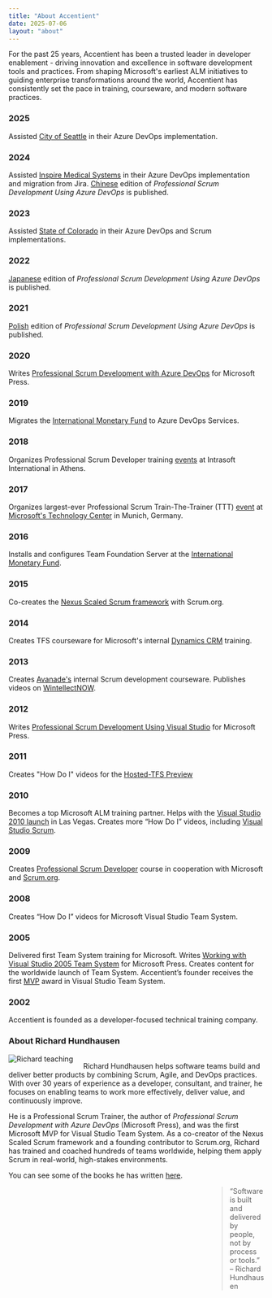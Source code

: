 ```yaml
---
title: "About Accentient"
date: 2025-07-06
layout: "about"
---
```


For the past 25 years, Accentient has been a trusted leader in developer enablement - driving innovation and excellence in software development tools and practices. From shaping Microsoft's earliest ALM initiatives to guiding enterprise transformations around the world, Accentient has consistently set the pace in training, courseware, and modern software practices.

<section class="timeline">
  <div class="timeline-item left">
    <div class="timeline-content">
      <h3>2025</h3>
      <p>Assisted
      <a href="https://www.seattle.gov/utilities">City of Seattle</a>
      in their Azure DevOps implementation.</p>
    </div>
  </div>
  <div class="timeline-item right">
    <div class="timeline-content">
      <h3>2024</h3>
      <p>Assisted
      <a href="https://www.inspiresleep.com/en-us">Inspire Medical Systems</a>
      in their Azure DevOps implementation and migration from Jira.
      <a href="https://www.tenlong.com.tw/products/9787302616023">Chinese</a>
      edition of <em>Professional Scrum Development Using Azure DevOps</em> is published.</p>
    </div>
  </div>
  <div class="timeline-item left">
    <div class="timeline-content">
      <h3>2023</h3>
      <p>Assisted 
      <a href="https://oit.colorado.gov">State of Colorado</a>
      in their Azure DevOps and Scrum implementations.</p>
    </div>
  </div>
  <div class="timeline-item right">
    <div class="timeline-content">
      <h3>2022</h3>
      <p><a href="https://www.amazon.co.jp/-/en/Richard-Hundhausen-ebook/dp/B0B1859M25">Japanese</a>
      edition of <em>Professional Scrum Development Using Azure DevOps</em> is published.</p>
    </div>
  </div>
  <div class="timeline-item left">
    <div class="timeline-content">
      <h3>2021</h3>
      <p><a href="https://www.amazon.pl/Profesjonalne-wytwarzanie-oprogramowania-zastosowaniem-Scruma/dp/8375414549">Polish</a>
      edition of <em>Professional Scrum Development Using Azure DevOps</em> is published.</p>
    </div>
  </div>
  <div class="timeline-item right">
    <div class="timeline-content">
      <h3>2020</h3>
      <p>Writes
      <a href="https://www.amazon.com/Professional-Development-DevOps-Developer-Reference/dp/0136789234">Professional Scrum Development with Azure DevOps</a>
      for Microsoft Press.</p>
    </div>
  </div>
  <div class="timeline-item left">
    <div class="timeline-content">
      <h3>2019</h3>
      <p>Migrates the
      <a href="https://www.imf.org/en/Home">International Monetary Fund</a>
      to Azure DevOps Services.</p>
    </div>
  </div>
  <div class="timeline-item right">
    <div class="timeline-content">
      <h3>2018</h3>
      <p>Organizes Professional Scrum Developer training
      <a href="https://www.flickr.com/photos/rhundhausen/43170385311/in/album-72157696826256231/">events</a>
      at Intrasoft International in Athens.</p>
    </div>
  </div>
  <div class="timeline-item left">
    <div class="timeline-content">
      <h3>2017</h3>
      <p>Organizes largest-ever Professional Scrum Train-The-Trainer (TTT)
      <a href="https://www.flickr.com/photos/rhundhausen/37824078421/in/album-72157687053164291/">event</a> at
      <a href="https://news.microsoft.com/europe/features/microsoft-in-munich/">Microsoft's Technology Center</a> in Munich, Germany.</p>
    </div>
  </div>
  <div class="timeline-item right">
    <div class="timeline-content">
      <h3>2016</h3>
      <p>Installs and configures Team Foundation Server at the
      <a href="https://www.imf.org/en/Home">International Monetary Fund</a>.</p>
    </div>
  </div>
  <div class="timeline-item left">
    <div class="timeline-content">
      <h3>2015</h3>
      <p>Co-creates the
      <a href="https://www.scrum.org/resources/nexus-guide">Nexus Scaled Scrum framework</a>
      with Scrum.org.</p>
    </div>
  </div>
  <div class="timeline-item right">
    <div class="timeline-content">
      <h3>2014</h3>
      <p>Creates TFS courseware for Microsoft's internal
      <a href="https://www.microsoft.com/en-us/dynamics-365/resources/what-is-crm">Dynamics CRM</a>
      training.</p>
    </div>
  </div>
  <div class="timeline-item left">
    <div class="timeline-content">
      <h3>2013</h3>
      <p>Creates
      <a href="https://www.scrum.org/resources/scrumorg-continues-help-avanade-build-its-worldwide-agile-capabilities-2">Avanade's</a>
      internal Scrum development courseware. Publishes videos on
      <a href="https://www.wintellectnow.com/Home/Instructor?instructorId=RichardHundhausen">WintellectNOW</a>.</p>
    </div>
  </div>
  <div class="timeline-item right">
    <div class="timeline-content">
      <h3>2012</h3>
      <p>Writes
      <a href="http://www.amazon.com/Professional-Development-Microsoft-Developer-Reference/dp/073565798X">Professional Scrum Development Using Visual Studio</a>
      for Microsoft Press.</p>
    </div>
  </div>
  <div class="timeline-item left">
    <div class="timeline-content">
      <h3>2011</h3>
      <p>Creates "How Do I" videos for the
      <a href="https://devblogs.microsoft.com/devops/learning-about-the-team-foundation-service-preview/">Hosted-TFS Preview</a></p>
    </div>
  </div>
  <div class="timeline-item right">
    <div class="timeline-content">
      <h3>2010</h3>
      <p>Becomes a top Microsoft ALM training partner. Helps with the
      <a href="https://news.microsoft.com/speeches/bob-muglia-visual-studio-2010-global-launch-keynote/">Visual Studio 2010 launch</a>
      in Las Vegas. Creates more “How Do I” videos, including
      <a href="https://visualstudiomagazine.com/articles/2010/07/01/enabling-alm.aspx">Visual Studio Scrum</a>.</p>
    </div>
  </div>
  <div class="timeline-item left">
    <div class="timeline-content">
      <h3>2009</h3>
      <p>Creates
      <a href="https://www.scrum.org/psd">Professional Scrum Developer</a>
        course in cooperation with Microsoft and
      <a href="https://www.scrum.org">Scrum.org</a>.</p>
    </div>
  </div>
  <div class="timeline-item right">
    <div class="timeline-content">
      <h3>2008</h3>
      <p>Creates “How Do I” videos for Microsoft Visual Studio Team System.</p>
    </div>
  </div>
    <div class="timeline-item left">
    <div class="timeline-content">
        <h3>2005</h3>
        <p>Delivered first Team System training for Microsoft. Writes
        <a href="http://www.amazon.com/Working-Microsoft%C2%AE-Studio%C2%AE-Developer-Reference/dp/0735621853">Working with Visual Studio 2005 Team System</a>
        for Microsoft Press. Creates content for the worldwide launch of Team System. Accentient’s founder receives the first
        <a href="https://mvp.microsoft.com/en-us/mvp">MVP</a>
        award in Visual Studio Team System.</p>
    </div>
    </div>
  <div class="timeline-item right">
    <div class="timeline-content">
      <h3>2002</h3>
      <p>Accentient is founded as a developer-focused technical training company.</p>
    </div>
  </div>
</section>

### About Richard Hundhausen

<div style="overflow: hidden;">
  <img src="/images/teaching.jpg" alt="Richard teaching" style="float: left; margin: 0 20px 10px 0; max-width: 405px;">
  <p>Richard Hundhausen helps software teams build and deliver better products by combining Scrum, Agile, and DevOps practices. With over 30 years of experience as a developer, consultant, and trainer, he focuses on enabling teams to work more effectively, deliver value, and continuously improve.</p>
  
  <p>He is a Professional Scrum Trainer, the author of <em>Professional Scrum Development with Azure DevOps</em> (Microsoft Press), and was the first Microsoft MVP for Visual Studio Team System. As a co-creator of the Nexus Scaled Scrum framework and a founding contributor to Scrum.org, Richard has trained and coached hundreds of teams worldwide, helping them apply Scrum in real-world, high-stakes environments.</p>
  
  <p>You can see some of the books he has written <a href="https://www.goodreads.com/author/list/286621.Richard_Hundhausen" target="_blank" rel="noopener noreferrer">here</a>.</p>
  <blockquote style="margin-left: 420px;">“Software is built and delivered by people, not by process or tools.” – Richard Hundhausen</blockquote>
</div>